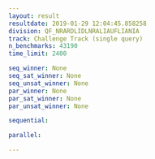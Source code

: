 ```yaml
---
layout: result
resultdate: 2019-01-29 12:04:45.858258
division: QF_NRARDLIDLNRALIAUFLIANIA
track: Challenge Track (single query)
n_benchmarks: 43190
time_limit: 2400

seq_winner: None
seq_sat_winner: None
seq_unsat_winner: None
par_winner: None
par_sat_winner: None
par_unsat_winner: None

sequential:

parallel:

---
```

